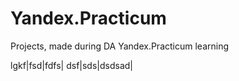 # Yandex.Practicum
Projects, made during DA Yandex.Practicum learning

lgkf|fsd|fdfs|
dsf|sds|dsdsad|
